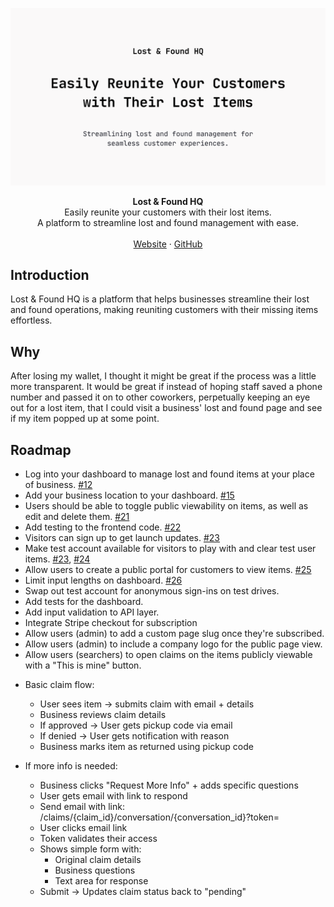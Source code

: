 ![repo banner](./public/repo-banner.png)

<div align="center"><strong>Lost & Found HQ</strong></div>
<div align="center">Easily reunite your customers with their lost items.<br />A platform to streamline lost and found management with ease.</div>
<br />
<div align="center">
<a href="https://www.lostandfoundhq.com">Website</a> 
<span> · </span>
<a href="https://github.com/internetdrew/lost-and-found-hq">GitHub</a> 
</div>

## Introduction

Lost & Found HQ is a platform that helps businesses streamline their lost and found operations, making reuniting customers with their missing items effortless.

## Why

After losing my wallet, I thought it might be great if the process was a little more transparent. It would be great if instead of hoping staff saved a phone number and passed it on to other coworkers, perpetually keeping an eye out for a lost item, that I could visit a business' lost and found page and see if my item popped up at some point.

## Roadmap

- Log into your dashboard to manage lost and found items at your place of business. [#12](https://github.com/internetdrew/lost-and-found-hq/pull/12)
- Add your business location to your dashboard. [#15](https://github.com/internetdrew/lost-and-found-hq/pull/15)
- Users should be able to toggle public viewability on items, as well as edit and delete them. [#21](https://github.com/internetdrew/lost-and-found-hq/pull/21)
- Add testing to the frontend code. [#22](https://github.com/internetdrew/lost-and-found-hq/pull/22)
- Visitors can sign up to get launch updates. [#23](https://github.com/internetdrew/lost-and-found-hq/pull/23)
- Make test account available for visitors to play with and clear test user items. [#23](https://github.com/internetdrew/lost-and-found-hq/pull/23), [#24](https://github.com/internetdrew/lost-and-found-hq/pull/24)
- Allow users to create a public portal for customers to view items. [#25](https://github.com/internetdrew/lost-and-found-hq/pull/25)
- Limit input lengths on dashboard. [#26](https://github.com/internetdrew/lost-and-found-hq/pull/26)
- Swap out test account for anonymous sign-ins on test drives.
- Add tests for the dashboard.
- Add input validation to API layer.
- Integrate Stripe checkout for subscription
- Allow users (admin) to add a custom page slug once they're subscribed.
- Allow users (admin) to include a company logo for the public page view.
- Allow users (searchers) to open claims on the items publicly viewable with a "This is mine" button.

<!-- Claims -->

- Basic claim flow:

  - User sees item → submits claim with email + details
  - Business reviews claim details
  - If approved → User gets pickup code via email
  - If denied → User gets notification with reason
  - Business marks item as returned using pickup code

- If more info is needed:

  - Business clicks "Request More Info" + adds specific questions
  - User gets email with link to respond
  - Send email with link:
    /claims/{claim_id}/conversation/{conversation_id}?token=<token>
  - User clicks email link
  - Token validates their access
  - Shows simple form with:
    - Original claim details
    - Business questions
    - Text area for response
  - Submit → Updates claim status back to "pending"
